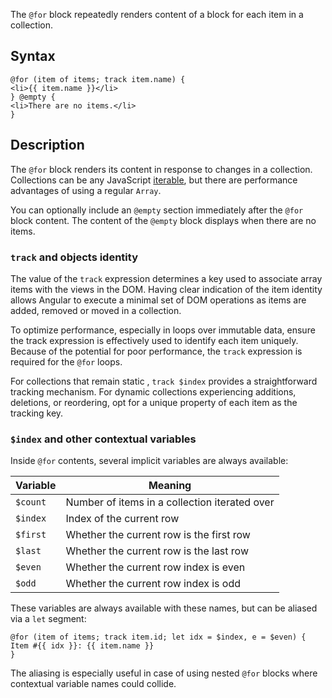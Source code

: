 The `@for` block repeatedly renders content of a block for each item in a collection.

## Syntax

```angular-html
@for (item of items; track item.name) {
<li>{{ item.name }}</li>
} @empty {
<li>There are no items.</li>
}
```

## Description

The `@for` block renders its content in response to changes in a collection. Collections can be any
JavaScript [iterable](https://developer.mozilla.org/en-US/docs/Web/JavaScript/Reference/Iteration_protocols),
but there are performance advantages of using a regular `Array`.

You can optionally include an `@empty` section immediately after the `@for` block content. The
content of the `@empty` block displays when there are no items.

### `track` and objects identity

The value of the `track` expression determines a key used to associate array items with the views in
the DOM. Having clear indication of the item identity allows Angular to execute a minimal set of DOM
operations as items are added, removed or moved in a collection.

To optimize performance, especially in loops over immutable data, ensure the track expression is effectively used to
identify each item uniquely. Because of the potential for poor performance, the `track` expression
is required for the `@for` loops.

For collections that remain static , `track $index` provides a straightforward tracking mechanism. For dynamic
collections experiencing additions, deletions, or reordering, opt for a
unique property of each item as the tracking key.

### `$index` and other contextual variables

Inside `@for` contents, several implicit variables are always available:

| Variable | Meaning                                       |
|----------|-----------------------------------------------|
| `$count` | Number of items in a collection iterated over |
| `$index` | Index of the current row                      |
| `$first` | Whether the current row is the first row      |
| `$last`  | Whether the current row is the last row       |
| `$even`  | Whether the current row index is even         |
| `$odd`   | Whether the current row index is odd          |

These variables are always available with these names, but can be aliased via a `let` segment:

```angular-html
@for (item of items; track item.id; let idx = $index, e = $even) {
Item #{{ idx }}: {{ item.name }}
}
```

The aliasing is especially useful in case of using nested `@for` blocks where contextual variable
names could collide.
